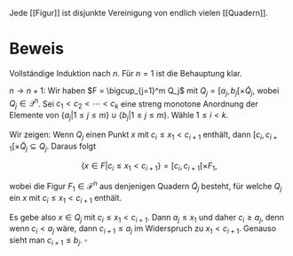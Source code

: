 Jede [[Figur]] ist disjunkte Vereinigung von endlich vielen [[Quadern]].

# Beweis

Vollständige Induktion nach $n$. Für $n = 1$ ist die Behauptung klar.

$n \to n + 1$: Wir haben $F = \bigcup_{j=1}^m Q_j$ mit $Q_j = [a_j, b_j[ \times \tilde{Q}_j$, wobei $Q_j \in \mathcal{Q}^n$. Sei $c_1 < c_2 < \cdots < c_k$ eine streng monotone Anordnung der Elemente von $\{a_j | 1 \leq j \leq m\} \cup \{b_j | 1 \leq j \leq m\}$. Wähle $1 \leq i < k$.

Wir zeigen: Wenn $Q_j$ einen Punkt $x$ mit $c_i \leq x_1 < c_{i+1}$ enthält, dann $[c_i, c_{i+1}[ \times \tilde{Q}_j \subseteq Q_j$. Daraus folgt

$$\{x \in F | c_i \leq x_1 < c_{i+1}\} = [c_i, c_{i+1}[ \times F_1,$$

wobei die Figur $F_1 \in \mathcal{F}^n$ aus denjenigen Quadern $\tilde{Q}_j$ besteht, für welche $Q_j$ ein $x$ mit $c_i \leq x_1 < c_{i+1}$ enthält.

Es gebe also $x \in Q_j$ mit $c_i \leq x_1 < c_{i+1}$. Dann $a_j \leq x_1$ und daher $c_i \geq a_j$, denn wenn $c_i < a_j$ wäre, dann $c_{i+1} \leq a_j$ im Widerspruch zu $x_1 < c_{i+1}$. Genauso sieht man $c_{i+1} \leq b_j$. $\square$